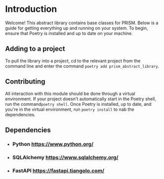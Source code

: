 # Introduction 
Welcome! This abstract library contains base classes for PRISM. 
Below is a guide for getting everything up and running on your system. To begin, ensure that Poetry is 
installed and up to date on your machine. 

## Adding to a project
To pull the library into a project, cd to the relevant project from the command line and enter the command 
```poetry add prism_abstract_library```.

## Contributing
All interaction with this module should be done through a virtual environment. If your project doesn't 
automatically start in the Poetry shell, run the command```poetry shell```. Once Poetry is installed, 
up to date, and you're in the virtual environment, run ```poetry install``` to nab the dependencies.

## Dependencies
- ### Python https://www.python.org/

- ### SQLAlchemy https://www.sqlalchemy.org/

- ### FastAPI https://fastapi.tiangolo.com/




